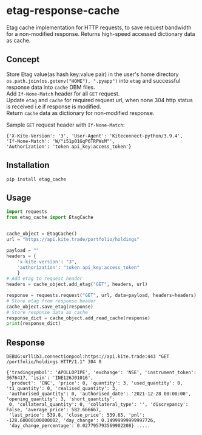# etag-response-cache
Etag cache implementation for HTTP requests, to save request bandwidth for a non-modified response. Returns
high-speed accessed dictionary data as cache.

## Concept
Store Etag value(as hash key:value pair) in the user's home directory `os.path.join(os.getenv("HOME"), ".pyapp")` into `etag` and successful response data into `cache` DBM files.<br>
Add `If-None-Match` header for all `GET` request.</br> 
Update `etag` and `cache` for required request url, when none 304 http status is received i.e if response is modified.</br>
Return `cache` data as dictionary for non-modified response.</br>

Sample `GET` request header with `If-None-Match`:
```
{'X-Kite-Version': '3', 'User-Agent': 'Kiteconnect-python/3.9.4', 
'If-None-Match': 'W/"i51p01GqP6TRPWsM"', 
'Authorization': 'token api_key:access_token'}
```

## Installation
```
pip install etag_cache
```

## Usage
```python
import requests
from etag_cache import EtagCache


cache_object = EtagCache()
url = "https://api.kite.trade/portfolio/holdings"

payload = ""
headers = {
    'x-kite-version': "3",
    'authorization': "token api_key:access_token"
    }
# Add etag to request header
headers = cache_object.add_etag("GET", headers, url)

response = requests.request("GET", url, data=payload, headers=headers)
# Store etag from response header
cache_object.save_etag(response)
# Store response data as cache
response_dict = cache_object.add_read_cache(response)
print(response_dict)
```
## Response
```
DEBUG:urllib3.connectionpool:https://api.kite.trade:443 "GET /portfolio/holdings HTTP/1.1" 304 0

{'tradingsymbol': 'APOLLOPIPE', 'exchange': 'NSE', 'instrument_token': 3676417, 'isin': 'INE126J01016',
 'product': 'CNC', 'price': 0, 'quantity': 3, 'used_quantity': 0, 't1_quantity': 0, 'realised_quantity': 3,
 'authorised_quantity': 0, 'authorised_date': '2021-12-28 00:00:00', 'opening_quantity': 3, 'short_quantity': 
 0, 'collateral_quantity': 0, 'collateral_type': '', 'discrepancy': False, 'average_price': 582.666667, 
 'last_price': 539.8, 'close_price': 539.65, 'pnl': -128.60000100000002, 'day_change': 0.14999999999997726, 
 'day_change_percentage': 0.027795793569902208} .....
```
